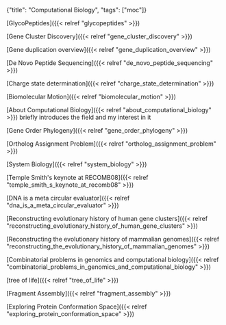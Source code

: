 {"title": "Computational Biology", "tags": ["moc"]}

[GlycoPeptides]({{< relref "glycopeptides" >}})

[Gene Cluster Discovery]({{< relref "gene_cluster_discovery" >}})

[Gene duplication overview]({{< relref "gene_duplication_overview" >}})

[De Novo Peptide Sequencing]({{< relref "de_novo_peptide_sequencing" >}})

[Charge state determination]({{< relref "charge_state_determination" >}})

[Biomolecular Motion]({{< relref "biomolecular_motion" >}})

[About Computational Biology]({{< relref "about_computational_biology" >}}) briefly introduces the field and my interest in it

[Gene Order Phylogeny]({{< relref "gene_order_phylogeny" >}})

[Ortholog Assignment Problem]({{< relref "ortholog_assignment_problem" >}})

[System Biology]({{< relref "system_biology" >}})

[Temple Smith's keynote at RECOMB08]({{< relref "temple_smith_s_keynote_at_recomb08" >}})

[DNA is a meta circular evaluator]({{< relref "dna_is_a_meta_circular_evaluator" >}})

[Reconstructing evolutionary history of human gene clusters]({{< relref "reconstructing_evolutionary_history_of_human_gene_clusters" >}})

[Reconstructing the evolutionary history of mammalian genomes]({{< relref "reconstructing_the_evolutionary_history_of_mammalian_genomes" >}})

[Combinatorial problems in genomics and computational biology]({{< relref "combinatorial_problems_in_genomics_and_computational_biology" >}})

[tree of life]({{< relref "tree_of_life" >}})

[Fragment Assembly]({{< relref "fragment_assembly" >}})

[Exploring Protein Conformation Space]({{< relref "exploring_protein_conformation_space" >}})

